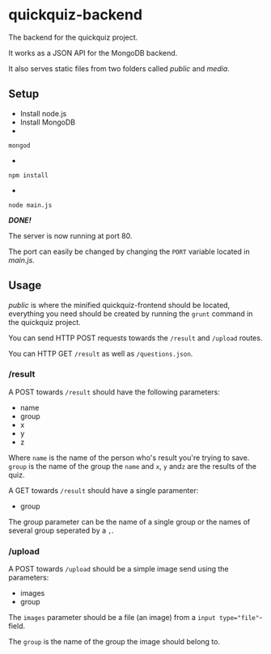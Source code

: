 quickquiz-backend
===============

The backend for the quickquiz project.

It works as a JSON API for the MongoDB backend.

It also serves static files from two folders called *public* and *media*. 

## Setup
* Install node.js
* Install MongoDB
* 
```
mongod
```
* 
```
npm install
```
* 
```
node main.js
```

***DONE!***

The server is now running at port 80.

The port can easily be changed by changing the ```PORT``` variable located in *main.js*.

## Usage

*public* is where the minified quickquiz-frontend should be located, everything you need should be created by running the ```grunt``` command in the quickquiz project.

You can send HTTP POST requests towards the ```/result``` and ```/upload``` routes.

You can HTTP GET ```/result``` as well as ```/questions.json```.


### /result
A POST towards ```/result``` should have the following parameters:   

* name
* group
* x
* y
* z

Where ```name``` is the name of the person who's result you're trying to save. ```group``` is the name of the group the ```name``` and ```x```, ```y``` and```z``` are the results of the quiz.

A GET towards ```/result``` should have a single paramenter:

* group
 
The group parameter can be the name of a single group or the names of several group seperated by a ```,```.

### /upload

A POST towards ```/upload``` should be a simple image send using the parameters:

* images
* group

The ```images``` parameter should be a file (an image) from a ```input type="file"```-field.

The ```group``` is the name of the group the image should belong to.
